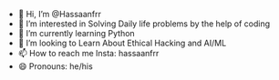 - 👋 Hi, I’m @Hassaanfrr
- 👀 I’m interested in Solving Daily life problems by the help of coding
- 🌱 I’m currently learning Python
- 💞️ I’m looking to Learn About Ethical Hacking and AI/ML
- 📫 How to reach me Insta: hassaanfrr
- 😄 Pronouns: he/his


<!---
Hassaanfrr/Hassaanfrr is a ✨ special ✨ repository because its `README.md` (this file) appears on your GitHub profile.
You can click the Preview link to take a look at your changes.
--->
